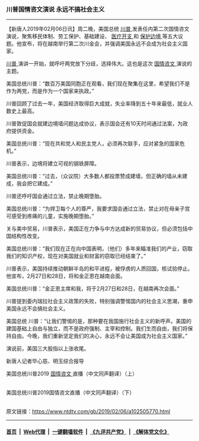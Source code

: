 ### 川普国情咨文演说 永远不搞社会主义
------------------------

<div class="post_content">
 <p>
  【新唐人2019年02月06日讯】周二晚，美国总统
  <a href="https://www.ntdtv.com/gb/川普.htm">
   川普
  </a>
  发表任内第二次国情咨文演说，聚焦移民体制、劳工保护、基础建设、
  <a href="https://www.ntdtv.com/gb/医疗开支.htm">
   医疗开支
  </a>
  和
  <a href="https://www.ntdtv.com/gb/保护边境.htm">
   保护边境
  </a>
  等五大议题。他宣布，将在越南举行第二次川金会，并强调美国永远不会成为社会主义国家。
 </p>
 <p>
  <a href="https://www.ntdtv.com/gb/川普.htm">
   川普
  </a>
  演讲一开始，就呼吁两党放下分歧，选择伟大。这也是这次
  <a href="https://www.ntdtv.com/gb/国情咨文.htm">
   国情咨文
  </a>
  演说的主题。
 </p>
 <p>
  美国总统川普：“数百万美国同胞正在观看，我们现在聚集在这里，希望我们不是作为两党，而是作为一个国家来执政。”
 </p>
 <p>
  川普回顾了过去一年，美国经济取得巨大成就，失业率降到五十年来最低，就业人数史上最高。
 </p>
 <p>
  川普敦促国会就建边境墙问题达成协议，表示国会还有10天时间通过法案，为政府提供资金。
 </p>
 <p>
  美国总统川普：“现在共和党人和民主党人，必须再次联手，应对紧急的国家危机。”
 </p>
 <p>
  川普表示，边境将建立可视的钢铁屏障。
 </p>
 <p>
  美国总统川普：“过去，（众议院）大多数人都投票赞成建墙，但正确的墙从未建成，我会把它建成。”
 </p>
 <p>
  川普还呼吁国会通过立法，禁止晚期堕胎。
 </p>
 <p>
  美国总统川普：“为捍卫每个人的尊严，我要求国会通过立法，禁止对在母亲子宫可感受到疼痛的儿童，实施晚期堕胎。”
 </p>
 <p>
  关与美中贸易，川普表示，美国正在力争与中方达成新的贸易协议，但必须包括中国结构性改变。
 </p>
 <p>
  美国总统川普：“我们现在正在向中国表明，（他们）多年来瞄准我们的产业，窃取我们的知识产权，现在对美国就业和财富的窃取已经结束了。”
 </p>
 <p>
  川普表示，美国持续推动朝鲜半岛的和平进程，被俘虏的人质回国，核试验停止。他宣布，2月27日和28日，将和金正恩在越南会面。
 </p>
 <p>
  美国总统川普：“金正恩主席和我，将于2月27日和28日，在越南再次会面。”
 </p>
 <p>
  川普提到委内瑞拉社会主义政策的失败，特别强调警惕国内的社会主义思潮，重申美国永远不会搞社会主义。
 </p>
 <p>
  美国总统 川普：“让我们警惕的是，那种要在我国施行社会主义的新呼声。美国的建国基础上自由与独立，而不是政府强制、主宰和控制。我们生而自由，我们将保持自由。今晚，我们重新坚定我们的决心，永远不会让美国成为社会主义国家。”
 </p>
 <p>
  演说前，美国三大股指以上涨收尾。
 </p>
 <p>
  新唐人记者毕心慈、明玉综合报导
 </p>
 <p>
  美国总统川普2019
  <a href="https://www.ntdtv.com/gb/国情咨文.htm">
   国情咨文
  </a>
  直播（中文同声翻译）（上）
  <br>
  </br>
 </p>
 <p>
  美国总统川普2019国情咨文直播（中文同声翻译）（下）
  <br/>
 </p>
 <div class="single_ad">
 </div>
</div>

<br/>原文链接：https://www.ntdtv.com/gb/2019/02/06/a102505770.html


------------------------
#### [首页](https://github.com/gfw-breaker/banned-news/blob/master/README.md) &nbsp;|&nbsp; [Web代理](https://github.com/labour-camp/helloworld) &nbsp;|&nbsp; [一键翻墙软件](https://github.com/gfw-breaker/nogfw/blob/master/README.md) &nbsp;|&nbsp; [《九评共产党》](https://github.com/gfw-breaker/9ping.md/blob/master/README.md#九评之一评共产党是什么) &nbsp;|&nbsp; [《解体党文化》](https://github.com/gfw-breaker/jtdwh.md/blob/master/README.md#绪论)

